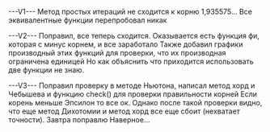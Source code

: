 ---V1---
Метод простых итераций не сходится к корню 1,935575... 
Все эквивалентные функции перепробовал никак


---V2---
Поправил, все теперь сходится. Оказывается есть функция фи, которая с минус корнем, и все заработало
Также добавил графики производный этих функций для проверки, что их производная ограничена единицей
Но как объяснить что приходится использовать две функции не знаю.


---V3---
Поправил проверку в методе Ньютона, написал метод хорд и Чебышева и функцию check() для проверки правильности корней
Если корень меньше Эпсилон то все ок. Однако после такой проверки видно, что еще метод Дихотомии и метод хорд все еще сбоит (нехватает точности).
Завтра поправлю
Наверное...
